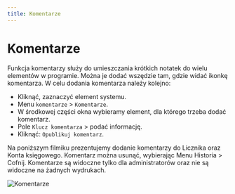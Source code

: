 ```yaml
---
title: Komentarze
---
```


# Komentarze

Funkcja komentarzy służy do umieszczania krótkich notatek do wielu elementów w programie. Można je dodać wszędzie tam, gdzie widać ikonkę komentarza. W celu dodania komentarza należy kolejno:

- Kliknąć, zaznaczyć element systemu.
- Menu `komentarze` > `Komentarze`.
- W środkowej części okna wybieramy element, dla którego trzeba dodać komentarz.
- Pole `Klucz komentarza` > podać informację.
- Kliknąć: `Opublikuj komentarz`.

Na poniższym filmiku prezentujemy dodanie komentarzy do Licznika oraz Konta księgowego. Komentarz można usunąć, wybierając Menu Historia > Cofnij. Komentarze są widoczne tylko dla administratorów oraz nie są widoczne na żadnych wydrukach.

![Komentarze](komentarze.gif)